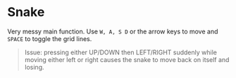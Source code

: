 # Snake
Very messy main function.
Use `W, A, S D` or the arrow keys to move and `SPACE` to toggle the grid lines.

> Issue: pressing either UP/DOWN then LEFT/RIGHT suddenly while moving either left or right causes the snake to move back on itself and losing.
